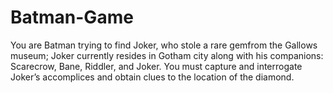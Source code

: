 # Batman-Game
You are Batman trying to find Joker, who stole a rare gemfrom the Gallows museum; Joker currently resides in Gotham city along with his companions: Scarecrow, Bane, Riddler, and Joker. You must capture and interrogate Joker’s accomplices and obtain clues to the location of the diamond.
